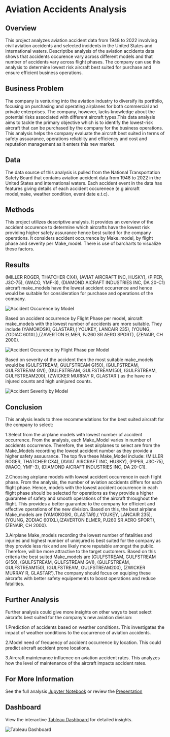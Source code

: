 # Aviation Accidents Analysis
## Overview
This project analyzes aviation accident data from 1948 to 2022 involving civil aviation accidents and selected incidents in the United States and international waters. Descriptibe analysis of the aviation accidents data shows that accidents occurence vary across different models and that number of accidents vary across flight phases. The company can use this analysis to determine lowest risk aircraft best suited for purchase and ensure efficient business operations.
## Business Problem
The company is venturing into the aviation industry to diversify its portfolio, focusing on purchasing and operating airplanes for both commercial and private enterprises. The company, however, lacks knowledge about the potential risks associated with different aircraft types.This data analysis aims to tackle the primary objective which is to identify the lowest-risk aircraft that can be purchased by the company for the business operations. This analysis helps the company evaluate the aircraft best suited in terms of safety assuarance, operations reliablity and efficiency and cost and reputation management as it enters this new market.
## Data
The data source of this analysis is pulled from the National Transportation Safety Board that contains aviation accident data from 1948 to 2022  in the United States and international waters. Each accident event in the data has features giving details of each accident occurenece (e.g aircraft model,make, weather condition, event date e.t.c). 
## Methods
This project utilizes descriptive analysis. It provides an overview of the accident occurence to determine which aircrafts have the lowest risk providing higher safety assurance hence best suited for the company operations. It considers accident occurrence by Make_model, by flight phase and severity per Make_model. There is use of barcharts to visualize these factors.
## Results
(MILLER ROGER, THATCHER CX4), (AVIAT AIRCRAFT INC, HUSKY), (PIPER, J3C-75), (WACO, YMF-3), (DIAMOND AICRAFT INDUSTRIES INC, DA 20-C1) aircraft make_models have the lowest accident occurrence and hence would be suitable for consideration for purchase and operations of the company.

![Accident Occurence by Model](Images/Make_model_Occurence.png)

Based on accident occurrence by Flight Phase per model, aircraft make_models with the lowest number of accidents are more suitable. They include (YAMOKOSKI, GLASTAR),( YOUKEY, LANCAIR 235), (YOUNG, ZODIAC 601XL),(ZAVERTON ELMER, PJ260 SR AERO SPORT), (ZENAIR, CH 2000).

![Accident Occurence by Flight Phase per Model](Images/Make_Model_by_Flight.Phase.png)

Based on severity of the accident then the most suitable make_models would be (GULFSTREAM, GULFSTREAM G150), (GULFSTREAM, GULFSTREAM GVI), (GULFSTREAM, GULFSTREAM150), (GULFSTREAM, GULFSTREAM200), (ZWICKER MURRAY R, GLASTAR') as the have no injured counts and high uninjured counts. 

![Accident Severity by Model](Images/Severity.Make_model.png)


## Conclusion
This analysis leads to three recommendations for the best suited aircraft for the company to select:

1.Select from the airplane models with lowest number of accident occurrence. From the analysis, each Make_Model varies in number of accidents occurrence. Therefore, the best airplanes to select are from the Make_Models recording the lowest accident number as they provide a higher safety assuurance. The top five these Make_Model include: (MILLER ROGER, THATCHER CX4), (AVIAT AIRCRAFT INC, HUSKY), (PIPER, J3C-75), (WACO, YMF-3), (DIAMOND AICRAFT INDUSTRIES INC, DA 20-C1).

2.Choosing airplane models with lowest accident occurrence in each flight phase. From the analysis, the number of aviation accidents differs for each flight phase. Hence, models with the lowest accident occurrence in each flight phase should be selected for operations as they provide a higher guarantee of safety and smooth operations of the aircraft throughout the flight. This provides a better guarantee to the company for efficient and effective operations of the new division. Based on this, the best airplane Make_models are (YAMOKOSKI, GLASTAR),( YOUKEY, LANCAIR 235), (YOUNG, ZODIAC 601XL),(ZAVERTON ELMER, PJ260 SR AERO SPORT), (ZENAIR, CH 2000).

3.Airplane Make_models recording the lowest number of fatalities and injuries and highest number of uninjured is best suited for the company as they provide less risk and are likely more reputable amongst the public. Therefore, will be more attractive to the target customers. Based on this criteria the best suited Make_models are (GULFSTREAM, GULFSTREAM G150), (GULFSTREAM, GULFSTREAM GVI), (GULFSTREAM, GULFSTREAM150), (GULFSTREAM, GULFSTREAM200), (ZWICKER MURRAY R, GLASTAR').The company should focus on equiping these aircrafts with better safety equipements to boost operations and reduce fatalities.  
 


## Further Analysis
Further analysis could give more insights on other ways to best select aircrafts best suited for the company's new aviation division:

1.Prediction of accidents based on weather conditions. This investigates the impact of  weather conditions to the occurrence of aviation accidents.

2.Model need of frequency of accident occurrence by location. This could predict aircraft accident prone locations.

3.Aircraft maintenance influence on aviation accident rates. This analyzes how the level of maintenance of the aircraft impacts accident rates.

## For More Information

See the full analysis [Jupyter Notebook](Aviation-Accidents-Analysis.ipynb)  or review the  [Presentation](Aircraft.Accidents.Project.Presentation.pdf)

## Dashboard

View the interactive [Tableau Dashboard](https://public.tableau.com/app/profile/maureen.wambugu/viz/Aircraft_Accidents_Analysis_2024_MW/AircraftAccidentAnalysis?publish=yes) for detailed insights.

![Tableau Dashboard](Images/Aircraft.Accident.Analysis.dashboard.png)




